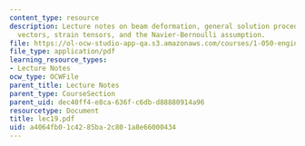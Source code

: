 ```yaml
---
content_type: resource
description: Lecture notes on beam deformation, general solution procedure, displacement
  vectors, strain tensors, and the Navier-Bernoulli assumption.
file: https://ol-ocw-studio-app-qa.s3.amazonaws.com/courses/1-050-engineering-mechanics-i-fall-2007/a4064fb01c4285ba2c801a8e66000434_lec19.pdf
file_type: application/pdf
learning_resource_types:
- Lecture Notes
ocw_type: OCWFile
parent_title: Lecture Notes
parent_type: CourseSection
parent_uid: dec40ff4-e8ca-636f-c6db-d88880914a96
resourcetype: Document
title: lec19.pdf
uid: a4064fb0-1c42-85ba-2c80-1a8e66000434
---
```

